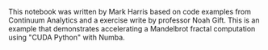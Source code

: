 
This notebook was written by Mark Harris based on code examples from Continuum Analytics and a exercise write by professor Noah Gift. This is an example that demonstrates accelerating a Mandelbrot fractal computation using "CUDA Python" with Numba.
